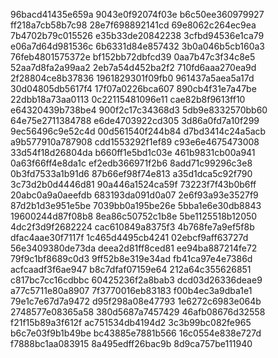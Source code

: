 96bacd41435e659a
9043e0f92074f03e
b6c50ee360979927
ff218a7cb58b7c98
28e7f698892141cd
69e8062c264ec9ea
7b4702b79c015526
e35b33de20842238
3cfbd94536e1ca79
e06a7d64d981536c
6b6331d84e857432
3b0a046b5cb160a3
76feb4801575372e
bf152bb72dbfcd39
0aa7b47c3f34c8e5
52aa7d8fa2a99aa2
2eb7a54d452ba2f2
710fd6aaa270ea9d
2f28804ce8b37836
1961829301f09fb0
961437a5aea5a17d
30d04805db5617f4
17f07a0226bca607
890cb4f31e7a47be
22dbb18a73aa0113
0c22115481096e11
cae82b8f9613ff10
e64320439b738be4
900f2c17c34368d3
5db9e8332570bb60
64e75e2711384788
e6de4703922cd305
3d86a0fd7a10f299
9ec56496c9e52c4d
00d561540f244b84
d7bd3414c24a5acb
a9b577910a787908
cdd1553292f1ef89
c93e6e4675473008
33d54f18d26804da
b660ff1e5bd1c03e
461b9831cb00a941
0a63f66ff4e8da1c
ef2edb366971f2b6
8add71c99296c3e8
0b3fd7533a1b91d6
87b66ef98f74e813
a35d1dca5c92f790
3c73d2b0d4446d81
90a446a1524ca59f
73223f7f43b0b6ff
20abc0a9a0aeefdb
683193da091d0a07
2e6f93a93e3527f9
87d2b1d3e951e5be
7039bb0a195be26e
5bba1e6e30db8843
19600244d87f08b8
8ea86c50752c1b8e
5be1125518b12050
4dc2f3d9f2682224
cac610849a8375f3
4b768fe7a9ef5f8b
dfac4aae30f7117f
1c465d4495cb4241
02ebcf9aff63727d
56e3409380de73da
deea2d81ff8ced81
ee94ba887214fe72
79f9c1bf8689c0d3
9ff52b8e319e34ad
fb41ca97e4e7386d
acfcaadf3f6ae947
b8c7dfaf07159e64
212a64c355626851
c817bc7cc16cdbbc
60425236f2a8bab3
dcd03d26336deae9
a77c5711e80a8907
7f3770016eb83183
f00b4ec3a9dba1e1
79e1c7e67d7a9472
d95f298a08e47793
1e6272c6983e064b
2748577e08365a58
380d5687a7457429
46afb08676d32558
f21f15b89a3f612f
ac751534db4194d2
3c3b99bc082fe965
b6c7e03f9b1b49be
bc43885e7881b566
16c0554e838e727d
f7888bc1aa083915
8a495edff26bac9b
8d9ca757be111940
